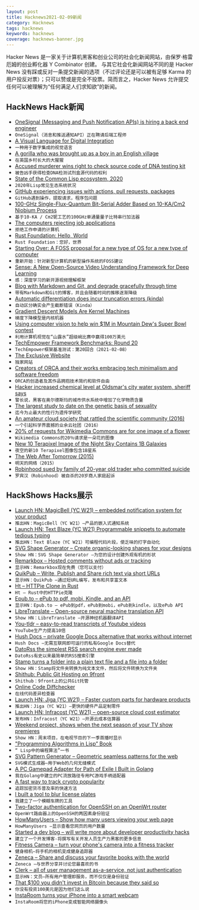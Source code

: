 ```yaml
---
layout: post
title: Hacknews2021-02-09新闻
category: Hacknews
tags: hacknews
keywords: hacknews
coverage: hacknews-banner.jpg
---
```


Hacker News 是一家关于计算机黑客和创业公司的社会化新闻网站，由保罗·格雷厄姆的创业孵化器 Y Combinator 创建。
与其它社会化新闻网站不同的是 Hacker News 没有踩或反对一条提交新闻的选项（不过评论还是可以被有足够 Karma 的用户投反对票）；只可以赞或是完全不投票。简而言之，Hacker News 允许提交任何可以被理解为“任何满足人们求知欲”的新闻。

## HackNews Hack新闻


- [OneSignal (Messaging and Push Notification APIs) is hiring a back end engineer](https://onesignal.com/careers)
- `OneSignal（消息和推送通知API）正在聘请后端工程师`
- [A Visual Language for Digital Integration](https://blogs.mulesoft.com/api-integration/strategy/a-visual-language-for-digital-integration/)
- `一种用于数字集成的视觉语言`
- [A gorilla who was brought up as a boy in an English village](https://medium.com/history-of-yesterday/the-gorilla-who-was-brought-up-as-a-boy-in-an-english-village-6e3cdac33c63)
- `在英国乡村长大的大猩猩`
- [Accused murderer wins right to check source code of DNA testing kit](https://www.theregister.com/2021/02/04/dna_testing_software/)
- `被告凶手获得检查DNA检测试剂盒源代码的权利`
- [State of the Common Lisp ecosystem, 2020](https://lisp-journey.gitlab.io/blog/state-of-the-common-lisp-ecosystem-2020/)
- `2020年Lisp常见生态系统状况`
- [GitHub experiencing issues with actions, pull requests, packages](https://www.githubstatus.com/incidents/th4mgzt9y25t)
- `GitHub遇到操作，提取请求，程序包问题`
- [100-GHz Single-Flux-Quantum Bit-Serial Adder Based on 10-KA/Cm2 Niobium Process](https://ieeexplore.ieee.org/document/5682059)
- `基于10-KA / Cm2铌工艺的100GHz单通量量子比特串行加法器`
- [The computers rejecting job applications](https://www.bbc.co.uk/news/business-55932977)
- `拒绝工作申请的计算机`
- [Rust Foundation: Hello, World](https://foundation.rust-lang.org/posts/2021-02-08-hello-world/)
- `Rust Foundation：您好，世界`
- [Starting Over: A FOSS proposal for a new type of OS for a new type of computer](https://liam-on-linux.livejournal.com/77065.html)
- `重新开始：针对新型计算机的新型操作系统的FOSS建议`
- [Sense: A New Open-Source Video Understanding Framework for Deep Learning](https://github.com/TwentyBN/sense)
- `感：深度学习的新开源视频理解框架`
- [Blog with Markdown and Git, and degrade gracefully through time](https://brandur.org/fragments/graceful-degradation-time)
- `带有Markdown和Git的博客，并且会随着时间的推移逐渐降级`
- [Automatic differentiation does incur truncation errors (kinda)](https://www.oxinabox.net/2021/02/08/AD-truncation-error.html)
- `自动区分确实会产生截断错误（Kinda）`
- [Gradient Descent Models Are Kernel Machines](https://infoproc.blogspot.com/2021/02/gradient-descent-models-are-kernel.html)
- `梯度下降模型是内核机器`
- [Using computer vision to help win $1M in Mountain Dew's Super Bowl contest](https://blog.roboflow.com/mountain-dew-contest-computer-vision/)
- `利用计算机视觉在“山露水”超级碗比赛中赢得100万美元`
- [TechEmpower Framework Benchmarks: Round 20](https://www.techempower.com/benchmarks/#section=data-r20)
- `TechEmpower框架基准测试：第20回合（2021-02-08）`
- [The Exclusive Website](https://exclusive.website/)
- `独家网站`
- [Creators of ORCA and their works embracing tech minimalism and software freedom](https://esoteric.codes/blog/100-rabbits)
- `ORCA的创造者及其作品拥抱技术简约和软件自由`
- [Hacker increased chemical level at Oldsmar's city water system, sheriff says](https://www.wtsp.com/article/news/local/pinellascounty/pinellas-oldsmar-water-system-computer-intrustion/67-512b2bab-9f94-44d7-841e-5169fdb0a0bd)
- `警长说，黑客在奥尔德斯玛的城市供水系统中增加了化学物质含量`
- [The largest study to date on the genetic basis of sexuality](https://www.nature.com/articles/d41586-019-02585-6)
- `迄今为止最大的性行为遗传学研究`
- [An amateur cloud society that rattled the scientific community (2016)](https://www.nytimes.com/2016/05/08/magazine/the-amateur-cloud-society-that-sort-of-rattled-the-scientific-community.html)
- `一个引起科学界震撼的业余云社团（2016）`
- [20% of requests for Wikimedia Commons are for one image of a flower](https://phabricator.wikimedia.org/T273741)
- `Wikimedia Commons的20％请求是一朵花的图像`
- [New 10 Terapixel Image of the Night Sky Contains 1B Galaxies](https://viewer.legacysurvey.org/#IC%203206)
- `夜空的新10 Terapixel图像包含1B星系`
- [The Web After Tomorrow (2015)](https://tonsky.me/blog/the-web-after-tomorrow/)
- `明天的网络（2015）`
- [Robinhood sued by family of 20-year old trader who committed suicide](https://www.cnbc.com/2021/02/08/robinhood-sued-by-family-of-alex-kearns-20-year-old-trader-who-killed-himself-.html)
- `罗宾汉（Robinhood）被自杀的20岁商人家庭起诉`


## HackShows Hacks展示

- [Launch HN: MagicBell (YC W21) – embedded notification system for your product](item?id=26037645)
- `推出HN：MagicBell（YC W21）–产品的嵌入式通知系统`
- [Launch HN: Text Blaze (YC W21) Programmable snippets to automate tedious typing](item?id=26037816)
- `推出HN：Text Blaze（YC W21）可编程代码片段，使乏味的打字自动化`
- [ SVG Shape Generator – Create organic-looking shapes for your designs](https://www.softr.io/tools/svg-shape-generator)
- `Show HN：SVG Shape Generator –为您的设计创建外观有机的形状`
- [ Remarkbox – Hosted comments without ads or tracking](https://www.remarkbox.com/remarkbox-is-now-pay-what-you-can.html)
- `显示HN：Remarkbox现在免费（您可以支付）`
- [ QuikPub – Write, Publish and Share rich text via short URLs](https://quikpub.co/)
- `显示HN：QuikPub –通过短URL编写，发布和共享富文本`
- [ Ht – HTTPie Clone in Rust](https://github.com/ducaale/ht)
- `Ht – Rust中的HTTPie克隆`
- [ Epub.to – ePub to pdf, mobi, Kindle, and an API](https://epub.to)
- `显示HN：Epub.to – ePub到pdf，ePub到mobi，ePub到kindle，以及ePub API`
- [ LibreTranslate – Open-source neural machine translation API](https://libretranslate.com/)
- `Show HN：LibreTranslate –开源神经机器翻译API`
- [ You-tldr – easy-to-read transcripts of Youtube videos](https://you-tldr.com/)
- `YouTube生产力提高10倍`
- [ Hush Docs – private Google Docs alternative that works without internet](https://demo.hushdocs.com)
- `Hush Docs –无需互联网即可运行的私有Google Docs替代`
- [ DatoRss the simplest RSS search engine ever made](https://github.com/davidesantangelo/dato.rss)
- `DatoRss有史以来最简单的RSS搜索引擎`
- [ Stamp turns a folder into a plain text file and a file into a folder](https://github.com/treenotation/jtree/tree/master/langs/stamp)
- `Show HN：Stamp将文件夹转换为纯文本文件，然后将文件转换为文件夹`
- [ Shithub: Public Git Hosting on 9front](https://shithub.us)
- `Shithub：9front上的公共Git托管`
- [ Online Code Diffchecker](https://onlinetextcompare.com)
- `在线代码差异检查器`
- [Launch HN: Jiga (YC W21) – Faster custom parts for hardware products](item?id=26066276)
- `推出HN：Jiga（YC W21）–更快的硬件产品定制零件`
- [Launch HN: Infracost (YC W21) – open-source cloud cost estimator](item?id=26064588)
- `发布HN：Infracost（YC W21）–开源云成本估算器`
- [ Weekend project, shows when the next season of your TV show premieres](item?id=26066346)
- `Show HN：周末项目，在电视节目的下一季首播时显示`
- [ "Programming Algorithms in Lisp” Book](https://www.apress.com/gp/book/9781484264270)
- `“ Lisp中的编程算法”一书`
- [ SVG Pattern Generator – Geometric seamless patterns for the web](https://www.visiwig.com/patterns/)
- `SVG模式生成器–用于Web的几何无缝模式`
- [ A PC Gamepad Adapter for Path of Exile I Built in Golang](https://github.com/Steven-Ireland/Path-Of-Gamepad)
- `我在Golang中建立的PC流放路径专用PC游戏手柄适配器`
- [ A fast way to track crypto popularity](http://shitcoin.watch)
- `追踪加密货币普及率的快速方法`
- [ I built a tool to blur license plates](https://noplate.me)
- `我建立了一个模糊车牌的工具`
- [ Two-factor authentication for OpenSSH on an OpenWrt router](https://forum.openwrt.org/t/howto-openssh-with-mfa-on-openwrt-19-07-x-using-google-authenticator/88025)
- `OpenWrt路由器上的OpenSSH的两因素身份验证`
- [ HowManyUsers – Show how many users viewing your web page](https://howmanyusers.my.id/)
- `HowManyUsers –显示查看您网页的用户数量`
- [ Started a dev blog – will write more about developer productivity hacks](https://blog.almin.dev/posts/2021-01-18/productivity-part-one)
- `建立了一个开发博客-将撰写有关开发人员生产力黑客的更多信息`
- [ Fitness Camera – turn your phone's camera into a fitness tracker](https://github.com/miguelrochefort/fitness-camera)
- `健身相机–将手机的相机变成健身追踪器`
- [ Zeneca – Share and discuss your favorite books with the world](https://www.zeneca.io)
- `Zeneca –与世界分享并讨论您最喜欢的书`
- [ Clerk – all of user management as-a-service, not just authentication](https://clerk.dev/blog/all-of-user-management-not-just-authentication)
- `显示HN：文员–所有用户管理即服务，而不仅仅是身份验证`
- [ That $100 you didn't invest in Bitcoin because they said so](https://dontbuybitcointheysaid.com/)
- `你没有投资100美元是因为他们这么说`
- [ InstaRoom turns your iPhone into a smart webcam](https://instaroom.me/)
- `InstaRoom将您的iPhone变成智能网络摄像头`

